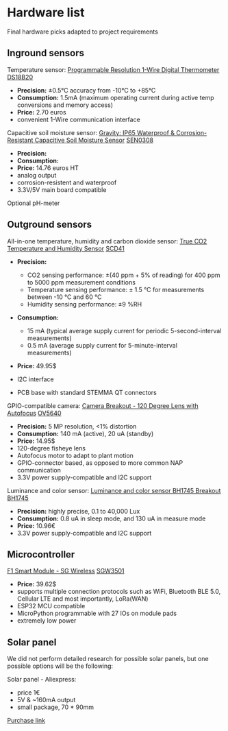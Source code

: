 # Hardware list

Final hardware picks adapted to project requirements

## Inground sensors

Temperature sensor:
[Programmable Resolution 1-Wire Digital Thermometer](https://www.analog.com/media/en/technical-documentation/data-sheets/DS18B20.pdf)
[DS18B20](https://www.analog.com/en/products/ds18b20.html)

- **Precision:** ±0.5°C accuracy from -10°C to +85°C
- **Consumption:** 1.5mA (maximum operating current during active temp conversions and memory access)
- **Price:** 2.70 euros
- convenient 1-Wire communication interface

Capacitive soil moisture sensor:
[Gravity: IP65 Waterproof & Corrosion-Resistant Capacitive Soil Moisture Sensor](https://fr.rs-online.com/web/p/kits-de-developpement-pour-capteur/2049905?searchId=dd258be7-0477-4060-ad04-d54c399e6b89&gb=s)
[SEN0308](https://wiki.dfrobot.com/Waterproof_Capacitive_Soil_Moisture_Sensor_SKU_SEN0308)

- **Precision:**
- **Consumption:**
- **Price:** 14.76 euros HT
- analog output
- corrosion-resistent and waterproof
- 3.3V/5V main board compatible

Optional pH-meter

## Outground sensors

All-in-one temperature, humidity and carbon dioxide sensor:
[True CO2 Temperature and Humidity Sensor](https://sensirion.com/media/documents/48C4B7FB/66E05452/CD_DS_SCD4x_Datasheet_D1.pdf)
[SCD41](https://www.adafruit.com/product/5190)

- **Precision:**
  - CO2 sensing performance: ±(40 ppm + 5% of reading) for 400 ppm to 5000 ppm measurement conditions
  - Temperature sensing performance: ± 1.5 °C for measurements between -10 °C and 60 °C
  - Humidity sensing performance: ±9 %RH

- **Consumption:**
  - 15 mA (typical average supply current for periodic 5-second-interval measurements)
  - 0.5 mA (average supply current for 5-minute-interval measurements)

- **Price:** 49.95$
- I2C interface
- PCB base with standard STEMMA QT connectors

GPIO-compatible camera:
[Camera Breakout - 120 Degree Lens with Autofocus](https://cdn-learn.adafruit.com/downloads/pdf/adafruit-ov5640-camera-breakout.pdf)
[OV5640](https://www.adafruit.com/product/5838)

- **Precision:** 5 MP resolution, <1% distortion
- **Consumption:** 140 mA (active), 20 uA (standby)
- **Price:** 14.95$
- 120-degree fisheye lens
- Autofocus motor to adapt to plant motion
- GPIO-connector based, as opposed to more common NAP communication
- 3.3V power supply-compatible and I2C support

Luminance and color sensor:
[Luminance and color sensor BH1745 Breakout](https://www.kubii.com/en/modules-sensors/2866-luminance-and-color-sensor-bh1745-breakout-3272496300620.html)
[BH1745](file:///C:/Users/valen/Downloads/BH1745%20datasheet.pdf)

- **Precision:** highly precise, 0.1 to 40,000 Lux
- **Consumption:** 0.8 uA in sleep mode, and 130 uA in measure mode
- **Price:** 10.96€
- 3.3V power supply-compatible and I2C support

## Microcontroller

[F1 Smart Module - SG Wireless](https://docs.sgwireless.com)
[SGW3501](https://sgwireless.com/product/f1/)

- **Price:** 39.62$
- supports multiple connection protocols such as WiFi, Bluetooth BLE 5.0, Cellular LTE and most importantly, LoRa(WAN)
- ESP32 MCU compatible
- MicroPython programmable with 27 IOs on module pads
- extremely low power

## Solar panel

We did not perform detailed research for possible solar panels, but one possible options will be the following:

Solar panel - Aliexpress:

- price 1€
- 5V & ~160mA output
- small package, 70 * 90mm

[Purchase link](https://fr.aliexpress.com/item/1005002996845292.html?spm=a2g0n.productlist.0.0.3f6a504adAED2o&browser_id=9912822ba7104565be8b54cba042be38&aff_platform=msite&m_page_id=uhemhfyihucauiqa1949d31b18a11be4e5b4169a4f&gclid=&pdp_npi=4%40dis%21EUR%213.65%210.99%21%21%213.71%211.00%21%402103894417378040671818237e8bad%2112000023131955730%21sea%21FR%210%21ABX&algo_pvid=fbef27f0-ebd8-4d19-bb38-3ce8c8e70ac6&search_p4p_id=202501250321072425412939565280013268461_3&_gl=1*1y16e74*_ga*MjE1MjE3MzMwLjE3Mzc4MDQwNjk.*_ga_VED1YSGNC7*MTczNzgwNDA2OC4xLjAuMTczNzgwNDA3MC42MC4wLjA.*_gcl_au*MjAyMzQ1MDk0Ny4xNzM3ODA0MDcx)
